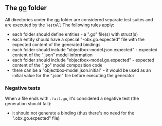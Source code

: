 ## The [go](go) folder
All directories under the [go](go) folder are considered separate test suites and are executed by the `TestAll`
The following rules apply:
* each folder should define entities - a ".go" file(s) with struct(s)
* each entity should have a special "-obx.go.expected" file with the expected content of the generated bindings
* each folder should include "objectbox-model.json.expected" - expected content of the ".json" model information
* each folder should include "objectbox-model.go.expected" - expected content of the ".go" model composition code
* there can be a "objectbox-model.json.initial" - it would be used as an initial value for the ".json" file before executing the generator 

### Negative tests
When a file ends with `.fail.go`, it's considered a negative test (the generation should fail):
* it should not generate a binding (thus there's no need for the ".obx.go.expected" file)


 